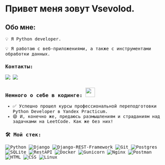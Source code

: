 # Привет меня зовут Vsevolod. 

<h2 align="left">Обо мне:</h2>
  <samp>
💡 Я Python developer.

💡 Я работаю с веб-приложениями, а также с инструментами обработки данных.
  </samp>
  <!-- <br/>
  <br/>
  <a href="https://github.com/prodgeti?tab=repositories">
  <img src="https://github-readme-stats.vercel.app/api?username=prodgeti&show_icons=true&theme=dark" alt="Vsevolod Github Stats"></img>
  </a>
</p>
<p align="left">
<samp>
Здесь можно полюбоваться на мои великие успехи на LeetCode:
  </samp>
  <br/>
  <br/>  
  <a href="https://github.com/prodgeti/leetcode">
  <img alt="LeetCode Stat Card" src="https://leetcard.jacoblin.cool/prodgeti?theme=dark&font=Noto%20Sans%20SC" width="480"/>
</a>
</p> -->


### Контакты:

<a href="https://t.me/prodgeti"><img src="https://img.shields.io/badge/Telegram-2CA5E0?style=for-the-badge&logo=telegram&logoColor=white"></a>
<a href="mailto:yeroshenko.seva@yandex.kz"><img src="https://img.shields.io/badge/Email-D14836?style=for-the-badge&logo=gmail&logoColor=white"></a>

### Немного о себе в кодинге: <img src="https://media.giphy.com/media/WUlplcMpOCEmTGBtBW/giphy.gif" width="30px">

- ✅ Успешно прошел курсы профессиональной переподготовки Python Developer в Yandex Practicum.
- 😄 И, конечно же, предаюсь размышлениям и страданиям над задачками на LeetCode. Как же без них!
  
### &#128736; Мой стек:
![Python](https://img.shields.io/badge/python-3670A0?style=for-the-badge&logo=python&logoColor=ffdd54)
![Django](https://img.shields.io/badge/django-%23092E20.svg?style=for-the-badge&logo=django&logoColor=white)
![Django-REST-Framework](https://img.shields.io/badge/DJANGO-REST-ff1709?style=for-the-badge&logo=django&logoColor=white&color=ff1709&labelColor=gray)
![Git](https://img.shields.io/badge/-Git-F05032?style=for-the-badge&logo=Git&logoColor=white)
![Postgres](https://img.shields.io/badge/-PostgreSQL-336791?style=for-the-badge&logo=postgresql&logoColor=white)
![SQLite](https://img.shields.io/badge/sqlite-%2307405e.svg?style=for-the-badge&logo=sqlite&logoColor=white)
![RestAPI](https://img.shields.io/badge/-REST%20API-007EC0?style=for-the-badge)
![Docker](https://img.shields.io/badge/-Docker-2496ED?style=for-the-badge&logo=docker&logoColor=white)
![Gunicorn](https://img.shields.io/badge/gunicorn-%298729.svg?style=for-the-badge&logo=gunicorn&logoColor=white)
![Nginx](https://img.shields.io/badge/nginx-%23009639.svg?style=for-the-badge&logo=nginx&logoColor=white)
![Postman](https://img.shields.io/badge/-Postman-FF6C37?style=for-the-badge&logo=postman&logoColor=white)
![HTML](https://img.shields.io/badge/-HTML5-E34F26?style=for-the-badge&logo=html5&logoColor=white)
![CSS](https://img.shields.io/badge/-CSS3-1572B6?style=for-the-badge&logo=css3&logoColor=white)
![Linux](https://img.shields.io/badge/Linux-FCC624?style=for-the-badge&logo=linux&logoColor=black)





